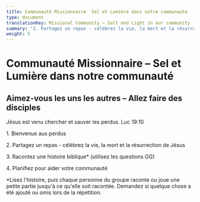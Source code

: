 ```yaml
---
title: Communauté Missionnaire  Sel et Lumière dans notre communauté
type: document
translationKey: Missional Community – Salt and Light in our community
summary: "2. Partagez un repas - célébrez la vie, la mort et la résurrection de Jésus"
weight: 5
---
```

# Communauté Missionnaire – Sel et Lumière dans notre communauté

## Aimez-vous les uns les autres – Allez faire des disciples

Jésus est venu chercher et sauver les perdus. Luc 19:10

1\. Bienvenue aux perdus

2\. Partagez un repas - célébrez la vie, la mort et la résurrection de Jésus

3\. Racontez une histoire biblique\* (utilisez les questions GG)

4\. Planifiez pour aider votre communauté

\*Lisez l'histoire, puis chaque personne du groupe raconte ou joue une petite partie jusqu'à ce qu'elle soit racontée. Demandez si quelque chose a été ajouté ou omis lors de la répétition.
